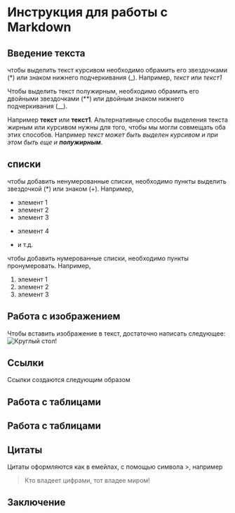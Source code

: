 # Инструкция для работы с Markdown

## Введение текста

чтобы выделить текст курсивом необходимо обрамить его звездочками (*) или знаком нижнего подчеркивания (_). Например, *текст* или _текст1_

Чтобы выделить текст полужирным, необходимо обрамить его двойными звездочками (**) или двойным знаком нижнего подчеркивания (__). 

Например **текст** или __текст1__. Альтернативные способы выделения текста жирным или курсивом нужны для того, чтобы мы могли совмещать оба этих способов. Например _текст может быть выделен курсивом и при этом быть еще и **полужирным**_.

## списки
чтобы добавить ненумерованные списки, необходимо пункты выделить звездочкой (*) или знаком (+). Например, 
* элемент 1
* элемент 2
* элемент 3
+ элемент 4
* и т.д.

чтобы добавить нумерованные списки, необходимо пункты пронумеровать. Например, 
1. элемент 1
2. элемент 2
3. элемент 3
## Работа с изображением

Чтобы вставить изображение в текст, достаточно написать следующее: 
![Круглый стол!](%D0%BF%D1%80%D0%BE%D0%B3%D1%80%D0%B0%D0%BC%D0%BC%D0%B0.jpeg)
## Ссылки
Ссылки создаются следующим образом

## Работа с таблицами

## Работа с таблицами

## Цитаты
Цитаты оформляются как в емейлах, с помощью символа >, например
> Кто владеет цифрами, тот владее миром!
## Заключение
